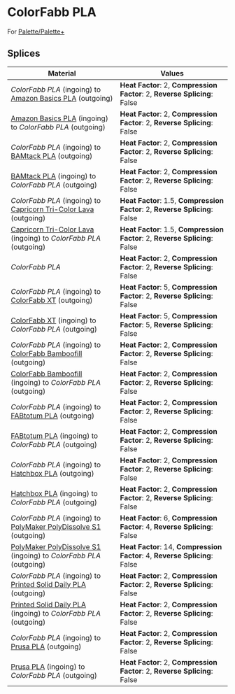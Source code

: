 # ColorFabb PLA

For [Palette/Palette+](palette.md)

## Splices

Material | Values
-------- | ------
_ColorFabb PLA_ (ingoing) to [Amazon Basics PLA](amazon_basics_pla.md) (outgoing) | **Heat Factor**: 2, **Compression Factor**: 2, **Reverse Splicing**: False
[Amazon Basics PLA](amazon_basics_pla.md) (ingoing) to _ColorFabb PLA_ (outgoing) | **Heat Factor**: 2, **Compression Factor**: 2, **Reverse Splicing**: False
_ColorFabb PLA_ (ingoing) to [BAMtack PLA](bamtack_pla.md) (outgoing) | **Heat Factor**: 2, **Compression Factor**: 2, **Reverse Splicing**: False
[BAMtack PLA](bamtack_pla.md) (ingoing) to _ColorFabb PLA_ (outgoing) | **Heat Factor**: 2, **Compression Factor**: 2, **Reverse Splicing**: False
_ColorFabb PLA_ (ingoing) to [Capricorn Tri-Color Lava](capricorn_tri-color_lava.md) (outgoing) | **Heat Factor**: 1.5, **Compression Factor**: 2, **Reverse Splicing**: False
[Capricorn Tri-Color Lava](capricorn_tri-color_lava.md) (ingoing) to _ColorFabb PLA_ (outgoing) | **Heat Factor**: 1.5, **Compression Factor**: 2, **Reverse Splicing**: False
_ColorFabb PLA_ | **Heat Factor**: 2, **Compression Factor**: 2, **Reverse Splicing**: False
_ColorFabb PLA_ (ingoing) to [ColorFabb XT](colorfabb_xt.md) (outgoing) | **Heat Factor**: 5, **Compression Factor**: 2, **Reverse Splicing**: False
[ColorFabb XT](colorfabb_xt.md) (ingoing) to _ColorFabb PLA_ (outgoing) | **Heat Factor**: 5, **Compression Factor**: 5, **Reverse Splicing**: False
_ColorFabb PLA_ (ingoing) to [ColorFabb Bamboofill](colorfabb_bamboofill.md) (outgoing) | **Heat Factor**: 2, **Compression Factor**: 2, **Reverse Splicing**: False
[ColorFabb Bamboofill](colorfabb_bamboofill.md) (ingoing) to _ColorFabb PLA_ (outgoing) | **Heat Factor**: 2, **Compression Factor**: 2, **Reverse Splicing**: False
_ColorFabb PLA_ (ingoing) to [FABtotum PLA](fabtotum_pla.md) (outgoing) | **Heat Factor**: 2, **Compression Factor**: 2, **Reverse Splicing**: False
[FABtotum PLA](fabtotum_pla.md) (ingoing) to _ColorFabb PLA_ (outgoing) | **Heat Factor**: 2, **Compression Factor**: 2, **Reverse Splicing**: False
_ColorFabb PLA_ (ingoing) to [Hatchbox PLA](hatchbox_pla.md) (outgoing) | **Heat Factor**: 2, **Compression Factor**: 2, **Reverse Splicing**: False
[Hatchbox PLA](hatchbox_pla.md) (ingoing) to _ColorFabb PLA_ (outgoing) | **Heat Factor**: 2, **Compression Factor**: 2, **Reverse Splicing**: False
_ColorFabb PLA_ (ingoing) to [PolyMaker PolyDissolve S1](polymaker_polydissolve_s1.md) (outgoing) | **Heat Factor**: 6, **Compression Factor**: 4, **Reverse Splicing**: False
[PolyMaker PolyDissolve S1](polymaker_polydissolve_s1.md) (ingoing) to _ColorFabb PLA_ (outgoing) | **Heat Factor**: 14, **Compression Factor**: 4, **Reverse Splicing**: False
_ColorFabb PLA_ (ingoing) to [Printed Solid Daily PLA](printed_solid_daily_pla.md) (outgoing) | **Heat Factor**: 2, **Compression Factor**: 2, **Reverse Splicing**: False
[Printed Solid Daily PLA](printed_solid_daily_pla.md) (ingoing) to _ColorFabb PLA_ (outgoing) | **Heat Factor**: 2, **Compression Factor**: 2, **Reverse Splicing**: False
_ColorFabb PLA_ (ingoing) to [Prusa PLA](prusa_pla.md) (outgoing) | **Heat Factor**: 2, **Compression Factor**: 2, **Reverse Splicing**: False
[Prusa PLA](prusa_pla.md) (ingoing) to _ColorFabb PLA_ (outgoing) | **Heat Factor**: 2, **Compression Factor**: 2, **Reverse Splicing**: False
